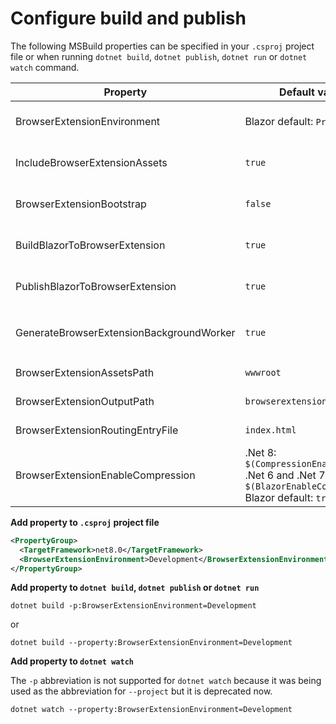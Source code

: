 # Configure build and publish

The following MSBuild properties can be specified in your `.csproj` project file or when running `dotnet build`, `dotnet publish`, `dotnet run` or `dotnet watch` command.

| Property                                 | Default value                                                                                                    | Description                                                                                        |
| ---------------------------------------- | ---------------------------------------------------------------------------------------------------------------- | -------------------------------------------------------------------------------------------------- |
| BrowserExtensionEnvironment              | Blazor default: `Production`                                                                                     | The environment name which the Blazor application will run in.                                     |
| IncludeBrowserExtensionAssets            | `true`                                                                                                           | If set to `false`, the JavaScript files from this package will not be added to the project.        |
| BrowserExtensionBootstrap                | `false`                                                                                                          | If set to `true`, the project will be bootstrapped during the build.                               |
| BuildBlazorToBrowserExtension            | `true`                                                                                                           | If set to `false`, the Blazor to Browser Extension build target will be skipped.                   |
| PublishBlazorToBrowserExtension          | `true`                                                                                                           | If set to `false`, the Blazor to Browser Extension publish target will be skipped.                 |
| GenerateBrowserExtensionBackgroundWorker | `true`                                                                                                           | If set to `false`, the generation of `content/BackgroundWorker.js` will be skipped.                |
| BrowserExtensionAssetsPath               | `wwwroot`                                                                                                        | The root directory of the browser extension assets.                                                |
| BrowserExtensionOutputPath               | `browserextension`                                                                                               | The directory of the build/publish output.                                                         |
| BrowserExtensionRoutingEntryFile         | `index.html`                                                                                                     | The HTML entry file for the Blazor application.                                                    |
| BrowserExtensionEnableCompression        | .Net 8: `$(CompressionEnabled)`<br />.Net 6 and .Net 7: `$(BlazorEnableCompression)`<br />Blazor default: `true` | **When published**<br />If set to `true`, the .br compressed files will be loaded instead of .dll. |


**Add property to `.csproj` project file**

```xml
<PropertyGroup>
  <TargetFramework>net8.0</TargetFramework>
  <BrowserExtensionEnvironment>Development</BrowserExtensionEnvironment>
</PropertyGroup>
```


**Add property to `dotnet build`, `dotnet publish` or `dotnet run`**

```shell
dotnet build -p:BrowserExtensionEnvironment=Development
```

or

```shell
dotnet build --property:BrowserExtensionEnvironment=Development
```


**Add property to `dotnet watch`**

The `-p` abbreviation is not supported for `dotnet watch` because it was being used as the abbreviation for `--project` but it is deprecated now.

```shell
dotnet watch --property:BrowserExtensionEnvironment=Development
```
